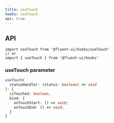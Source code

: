 ```yaml
---
title: useTouch
hooks: useTouch
api: true
---
```


## API

```
import useTouch from '@fluent-ui/hooks/useTouch'
// or
import { useTouch } from '@fluent-ui/hooks'
```

### useTouch parameter

```ts
useTouch(
  statusHandler: (status: boolean) => void
): [
  isTouched: boolean,
  bind: {
    onTouchStart: () => void;
    onTouchEnd: () => void;
  }
]
```
